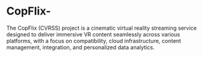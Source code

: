 # CopFlix-
The CopFlix (CVRSS) project is a cinematic virtual reality streaming service designed to deliver immersive VR content seamlessly across various platforms, with a focus on compatibility, cloud infrastructure, content management, integration, and personalized data analytics.

